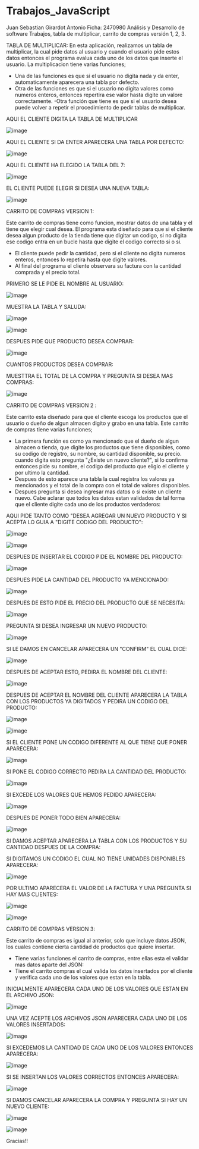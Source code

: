 # Trabajos_JavaScript
Juan Sebastian Girardot Antonio 
Ficha: 2470980 Análisis y Desarrollo de software
Trabajos, tabla de multiplicar, carrito de compras versión 1, 2, 3.

TABLA DE MULTIPLICAR:
En esta aplicación, realizamos un tabla de multiplicar, la cual pide datos al usuario y cuando el usuario pide estos datos entonces el programa evalua cada uno de los datos que inserte el usuario. La multiplicacion tiene varias funciones;
- Una de las funciones es que si el usuario no digita nada y da enter, automaticamente aparecera una tabla por defecto.
- Otra de las funciones es que si el usuario no digita valores como numeros enteros, entonces repertira ese valor hasta digite un valore correctamente.
-Otra función que tiene es que si el usuario desea puede volver a repetir el procedimiento de pedir tablas de multiplicar.

AQUI EL CLIENTE DIGITA LA TABLA DE MULTIPLICAR

![image](https://user-images.githubusercontent.com/101753244/176967513-ea01067d-9681-4001-b488-4f8bb336190b.png)

AQUI EL CLIENTE SI DA ENTER APARECERA UNA TABLA POR DEFECTO:

![image](https://user-images.githubusercontent.com/101753244/176967566-b2a78303-00b4-49b8-ae65-db8f5ac66cdc.png)

AQUI EL CLIENTE HA ELEGIDO LA TABLA DEL 7:

![image](https://user-images.githubusercontent.com/101753244/176967616-fa77ce4d-f7b1-458b-89a5-fbfcc4334e0d.png)

EL CLIENTE PUEDE ELEGIR SI DESEA UNA NUEVA TABLA:

![image](https://user-images.githubusercontent.com/101753244/176967646-c04364b6-9a36-4770-bc59-c98fe3b55cad.png)




  CARRITO DE COMPRAS VERSION 1:
  
  Este carrito de compras tiene como  funcion, mostrar datos de una tabla y el tiene que elegir cual desea.
  El programa esta diseñado para que si el cliente desea algun producto de la tienda tiene que digitar un codigo, si no digita ese codigo entra en un bucle hasta que digite el codigo correcto si o si.
  - El cliente puede pedir la cantidad, pero si el cliente no digita numeros enteros, entonces lo repetira hasta que digite valores.
  - Al final del programa el cliente observara su factura con  la cantidad comprada y el precio total.
  
  
  PRIMERO SE LE PIDE EL NOMBRE AL USUARIO:
  
  ![image](https://user-images.githubusercontent.com/101753244/176968739-d84de33a-9b6b-434c-9c42-f73795d172cc.png)
  
  MUESTRA LA TABLA Y SALUDA:
  
![image](https://user-images.githubusercontent.com/101753244/176968765-61b0afb3-2fc9-457c-83b9-d76c9553ce40.png)

![image](https://user-images.githubusercontent.com/101753244/176968797-6a254f77-4a36-4cc0-81d7-391edde2c4b5.png)



DESPUES PIDE QUE PRODUCTO DESEA COMPRAR:

![image](https://user-images.githubusercontent.com/101753244/176968830-484d05e0-e947-407b-b13c-e831ec52875f.png)

CUANTOS PRODUCTOS DESEA COMPRAR:


MUESTTRA EL TOTAL DE LA COMPRA Y PREGUNTA SI DESEA MAS COMPRAS:

![image](https://user-images.githubusercontent.com/101753244/176968935-58436b79-70d4-4cc7-85c2-ebfc728fa8da.png)



CARRITO DE COMPRAS VERSION 2 :

Este carrito esta diseñado para que el cliente escoga los productos que el usuario o dueño de algun almacen digito y grabo en una tabla.
Este carrito de compras tiene varias funciones;
- La primera función es como ya mencionado que el dueño de algun almacen o tienda, que digite los productos que tiene disponibles, 
como su codigo de registro, su nombre, su cantidad disponible, su precio.
cuando digita esto pregunta "¿Existe un nuevo cliente?", si lo confirma entonces pide su nombre, el codigo del producto que eligio el cliente y por ultimo la cantidad.
- Despues de esto aparece una tabla la cual registra los valores ya mencionados y el total de la compra con el total de valores disponibles.
- Despues pregunta si desea ingresar mas datos o si existe un cliente nuevo. Cabe aclarar que todos los datos estan validados de tal forma que el cliente digite cada uno de los productos verdaderos:


AQUI PIDE TANTO COMO "DESEA AGREGAR UN NUEVO PRODUCTO Y SI ACEPTA LO GUIA A "DIGITE CODIGO DEL PRODUCTO":

![image](https://user-images.githubusercontent.com/101753244/176970089-a48269fb-a44f-46ea-97d8-d474c957fe83.png)

![image](https://user-images.githubusercontent.com/101753244/176969921-3fafd527-3bf8-40f1-97d2-101e2894640d.png)


DESPUES DE INSERTAR EL CODIGO PIDE EL NOMBRE DEL PRODUCTO:

![image](https://user-images.githubusercontent.com/101753244/176969972-b84c4444-0527-49c9-ab0e-45ada669d28d.png)

DESPUES PIDE LA CANTIDAD DEL PRODUCTO YA MENCIONADO:

![image](https://user-images.githubusercontent.com/101753244/176970007-f2a2407b-daf8-4f9e-959b-0ded8a7d53a2.png)

DESPUES DE ESTO PIDE EL PRECIO DEL PRODUCTO QUE SE NECESITA:

![image](https://user-images.githubusercontent.com/101753244/176970060-7201e781-67b5-4451-9fdf-44de54dfb711.png)

PREGUNTA SI DESEA INGRESAR UN NUEVO PRODUCTO:

![image](https://user-images.githubusercontent.com/101753244/176970129-507cf093-6866-419d-8779-c53e0858bca0.png)

SI LE DAMOS EN CANCELAR APARECERA UN "CONFIRM" EL CUAL DICE:

![image](https://user-images.githubusercontent.com/101753244/176970166-03c36f41-57c0-48f6-b168-b2875e9b861b.png)

DESPUES DE ACEPTAR ESTO, PEDIRA EL NOMBRE DEL CLIENTE:

![image](https://user-images.githubusercontent.com/101753244/176970220-95619b0a-91c7-417d-90bc-ae47b561106a.png)

DESPUES DE ACEPTAR EL NOMBRE DEL CLIENTE APARECERA LA TABLA CON LOS PRODUCTOS YA DIGITADOS Y PEDIRA UN CODIGO DEL PRODUCTO:

![image](https://user-images.githubusercontent.com/101753244/176970304-41b091e6-550b-4bf1-ac49-e9f8407c3c96.png)

![image](https://user-images.githubusercontent.com/101753244/176970319-d93c1d07-c212-4383-af29-fe0c7c48e653.png)

SI EL CLIENTE PONE UN CODIGO DIFERENTE AL QUE TIENE QUE PONER APARECERA:

![image](https://user-images.githubusercontent.com/101753244/176970360-7144f81e-a8a3-4839-afcf-2e90ec155e0b.png)

SI PONE EL CODIGO CORRECTO PEDIRA LA CANTIDAD DEL PRODUCTO:

![image](https://user-images.githubusercontent.com/101753244/176970415-202ea528-a72d-4e92-a4bd-5eac56b74141.png)

SI EXCEDE LOS VALORES QUE HEMOS PEDIDO APARECERA:

![image](https://user-images.githubusercontent.com/101753244/176970432-4615e65c-bcb8-4b73-85e4-f980631dabaf.png)

DESPUES DE PONER TODO BIEN APARECERA:

![image](https://user-images.githubusercontent.com/101753244/176970534-ef123661-96aa-4466-913d-2e2b88362190.png)

SI DAMOS ACEPTAR APARECERA LA TABLA CON LOS PRODUCTOS Y SU CANTIDAD DESPUES DE LA COMPRA:

SI DIGITAMOS UN CODIGO EL CUAL NO TIENE UNIDADES DISPONIBLES APARECERA:

![image](https://user-images.githubusercontent.com/101753244/176970657-2ad0aca6-9eda-44b4-9777-db4119652d7b.png)

POR ULTIMO APARECERA EL VALOR DE LA FACTURA Y UNA PREGUNTA SI HAY MAS CLIENTES:

![image](https://user-images.githubusercontent.com/101753244/176970784-ca4aca45-46e1-4cf0-b94e-e8c1ef0bf483.png)

![image](https://user-images.githubusercontent.com/101753244/176970791-a90b6483-10c1-419e-bc95-0db8502d9691.png)





CARRITO DE COMPRAS VERSION 3:

Este carrito de compras es igual al anterior, solo que incluye datos JSON, los cuales contiene cierta cantidad de productos que quiere insertar.
- Tiene varias funciones el carrito de compras, entre ellas esta el validar mas datos aparte del JSON:
- Tiene el carrito compras el cual valida los datos insertados por el cliente y verifica cada uno de los valores que estan en la tabla.

INICIALMENTE APARECERA CADA UNO DE LOS VALORES QUE ESTAN EN EL ARCHIVO JSON:

![image](https://user-images.githubusercontent.com/101753244/176971247-877cce92-075a-4c5d-b9c5-840eeeb746d4.png)

UNA VEZ ACEPTE LOS ARCHIVOS JSON APARECERA CADA UNO DE LOS VALORES INSERTADOS:

![image](https://user-images.githubusercontent.com/101753244/176971359-cef96d61-3d8b-4064-a35a-ed6959049573.png)

SI EXCEDEMOS LA CANTIDAD DE CADA UNO DE LOS VALORES ENTONCES APARECERA:

![image](https://user-images.githubusercontent.com/101753244/176971405-698dc134-1f84-421a-98e0-a86b01dfb5f1.png)


SI SE INSERTAN LOS VALORES CORRECTOS ENTONCES APARECERA:

![image](https://user-images.githubusercontent.com/101753244/176971479-d405a078-c9c3-465d-bcb7-b8e2f8025409.png)

SI DAMOS CANCELAR APARECERA LA COMPRA Y PREGUNTA SI HAY UN NUEVO CLIENTE:

![image](https://user-images.githubusercontent.com/101753244/176971615-d1af0c64-3a6b-49b8-8160-24e28b76560d.png)

![image](https://user-images.githubusercontent.com/101753244/176971629-d06ca59a-37da-43a1-9420-2b89d9635831.png)

Gracias!!
